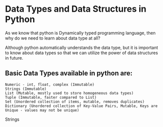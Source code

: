 # Data Types and Data Structures in Python

As we know that python is Dynamically typed programming language, then why do we need to learn about data type at all?

Although python automatically understands the data type, but it is important to know about data types so that we can utilize the power of data structures in future.

## Basic Data Types available in python are:

    Numeric - int, float, complex (Immutable)
    Strings (Immutable)
    List (Mutable, mostly used to store homogeneous data types)
    Tuple (Immutable, faster compared to List)
    Set (Unordered collection of items, mutable, removes duplicates)
    Dictionary (Unordered collection of Key-Value Pairs, Mutable, Keys are Unique - values may not be unique)
Strings
